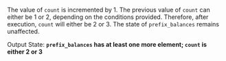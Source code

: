 The value of `count` is incremented by 1. The previous value of `count` can either be 1 or 2, depending on the conditions provided. Therefore, after execution, `count` will either be 2 or 3. The state of `prefix_balances` remains unaffected. 

Output State: **`prefix_balances` has at least one more element; `count` is either 2 or 3**